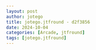 ```yaml
---
layout: post
author: jotego
title: jotego.jtfround - d2f3856
date: 2024-10-04
categories: [Arcade, jtfround]
tags: [jotego.jtfround]
---
```



